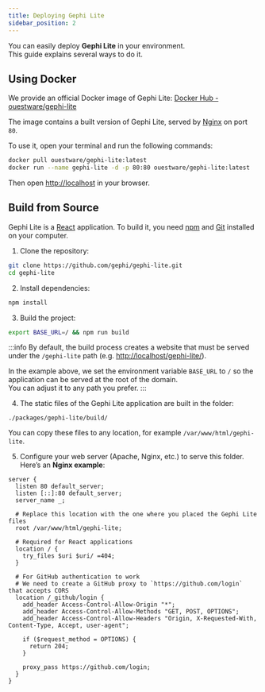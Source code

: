 ```yaml
---
title: Deploying Gephi Lite
sidebar_position: 2
---
```


You can easily deploy **Gephi Lite** in your environment.  
This guide explains several ways to do it.

## Using Docker

We provide an official Docker image of Gephi Lite: [Docker Hub - ouestware/gephi-lite](https://hub.docker.com/r/ouestware/gephi-lite)

The image contains a built version of Gephi Lite, served by [Nginx](https://nginx.org/) on port `80`. 

To use it, open your terminal and run the following commands:

```sh
docker pull ouestware/gephi-lite:latest
docker run --name gephi-lite -d -p 80:80 ouestware/gephi-lite:latest
```

Then open [http://localhost](http://localhost) in your browser.


## Build from Source

Gephi Lite is a [React](https://react.dev/) application. To build it, you need [npm](https://nodejs.org/en/download) and [Git](https://git-scm.com/downloads) installed on your computer.

1. Clone the repository:

```sh
git clone https://github.com/gephi/gephi-lite.git 
cd gephi-lite
```

2. Install dependencies:

```sh
npm install
```

3. Build the project:

```sh
export BASE_URL=/ && npm run build
```

:::info
By default, the build process creates a website that must be served under the `/gephi-lite` path (e.g. [http://localhost/gephi-lite/](http://localhost/gephi-lite/)).  

In the example above, we set the environment variable `BASE_URL` to `/` so the application can be served at the root of the domain.  
You can adjust it to any path you prefer.
:::

4. The static files of the Gephi Lite application are built in the folder:

```
./packages/gephi-lite/build/
```

You can copy these files to any location, for example `/var/www/html/gephi-lite`.

5. Configure your web server (Apache, Nginx, etc.) to serve this folder.  
Here’s an **Nginx example**:

```nginx
server {
  listen 80 default_server;
  listen [::]:80 default_server;
  server_name _;

  # Replace this location with the one where you placed the Gephi Lite files
  root /var/www/html/gephi-lite; 

  # Required for React applications
  location / {
    try_files $uri $uri/ =404;
  }

  # For GitHub authentication to work
  # We need to create a GitHub proxy to `https://github.com/login` that accepts CORS
  location /_github/login {
    add_header Access-Control-Allow-Origin "*";
    add_header Access-Control-Allow-Methods "GET, POST, OPTIONS";
    add_header Access-Control-Allow-Headers "Origin, X-Requested-With, Content-Type, Accept, user-agent";

    if ($request_method = OPTIONS) {
      return 204;
    }

    proxy_pass https://github.com/login;
  }
}
```

